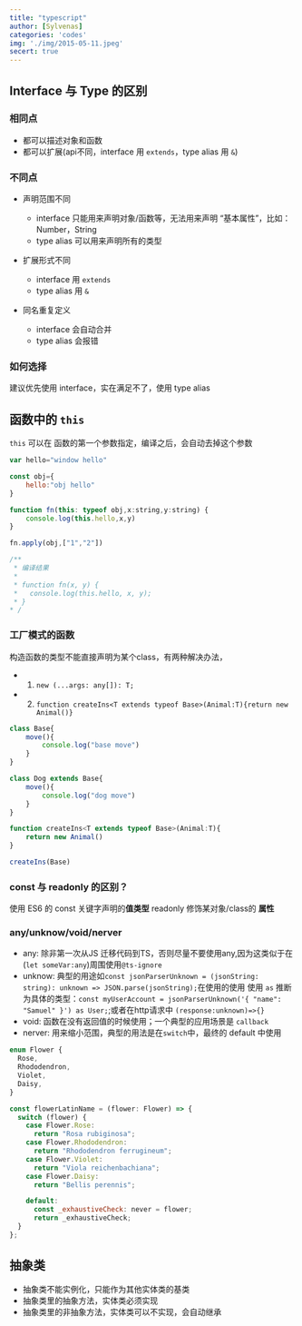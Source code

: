 ```yaml
---
title: "typescript"
author: [Sylvenas]
categories: 'codes'
img: './img/2015-05-11.jpeg'
secert: true
---
```


## Interface 与 Type 的区别
### 相同点
- 都可以描述对象和函数
- 都可以扩展(api不同，interface 用 `extends`，type alias 用 `&`)

### 不同点
- 声明范围不同
  - interface 只能用来声明对象/函数等，无法用来声明 “基本属性”，比如：Number，String
  - type alias 可以用来声明所有的类型

- 扩展形式不同
  - interface 用 `extends`
  - type alias 用 `&`
- 同名重复定义
  - interface 会自动合并
  - type alias 会报错
### 如何选择
建议优先使用 interface，实在满足不了，使用 type alias

## 函数中的 `this` 
`this` 可以在 函数的第一个参数指定，编译之后，会自动去掉这个参数
``` js
var hello="window hello"

const obj={
    hello:"obj hello"
}

function fn(this: typeof obj,x:string,y:string) {
    console.log(this.hello,x,y)
}

fn.apply(obj,["1","2"])

/** 
 * 编译结果
 * 
 * function fn(x, y) {
 *   console.log(this.hello, x, y);
 * }
* /
```

### 工厂模式的函数
构造函数的类型不能直接声明为某个class，有两种解决办法，
- 1. `new (...args: any[]): T;`
- 2. `function createIns<T extends typeof Base>(Animal:T){return new Animal()}`

``` js
class Base{
    move(){
        console.log("base move")
    }
}

class Dog extends Base{
    move(){
        console.log("dog move")
    }
}

function createIns<T extends typeof Base>(Animal:T){
    return new Animal()
}

createIns(Base)
```

###  const 与 readonly 的区别？
使用 ES6 的 const 关键字声明的**值类型**
readonly 修饰某对象/class的 **属性**

### any/unknow/void/nerver
- any: 除非第一次从JS 迁移代码到TS，否则尽量不要使用any,因为这类似于在(`let someVar:any`)周围使用`@ts-ignore`
- unknow: 典型的用途如`const jsonParserUnknown = (jsonString: string): unknown => JSON.parse(jsonString);`在使用的使用 使用 `as` 推断为具体的类型：`const myUserAccount = jsonParserUnknown('{ "name": "Samuel" }') as User;`;或者在http请求中 `(response:unknown)=>{}` 
- void: 函数在没有返回值的时候使用；一个典型的应用场景是 `callback`
- nerver: 用来缩小范围，典型的用法是在`switch`中，最终的 default 中使用

``` js
enum Flower {
  Rose,
  Rhododendron,
  Violet,
  Daisy,
}

const flowerLatinName = (flower: Flower) => {
  switch (flower) {
    case Flower.Rose:
      return "Rosa rubiginosa";
    case Flower.Rhododendron:
      return "Rhododendron ferrugineum";
    case Flower.Violet:
      return "Viola reichenbachiana";
    case Flower.Daisy:
      return "Bellis perennis";

    default:
      const _exhaustiveCheck: never = flower;
      return _exhaustiveCheck;
  }
};
```


## 抽象类
- 抽象类不能实例化，只能作为其他实体类的基类
- 抽象类里的抽象方法，实体类必须实现
- 抽象类里的非抽象方法，实体类可以不实现，会自动继承